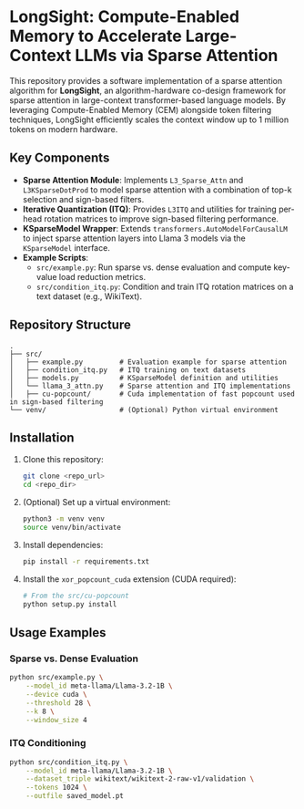 # LongSight: Compute-Enabled Memory to Accelerate Large-Context LLMs via Sparse Attention

This repository provides a software implementation of a sparse attention algorithm for **LongSight**, an algorithm-hardware co-design framework for sparse attention in large-context transformer-based language models. By leveraging Compute-Enabled Memory (CEM) alongside token filtering techniques, LongSight efficiently scales the context window up to 1 million tokens on modern hardware.

## Key Components
- **Sparse Attention Module**: Implements `L3_Sparse_Attn` and `L3KSparseDotProd` to model sparse attention with a combination of top-k selection and sign-based filters.
- **Iterative Quantization (ITQ)**: Provides `L3ITQ` and utilities for training per-head rotation matrices to improve sign-based filtering performance.
- **KSparseModel Wrapper**: Extends `transformers.AutoModelForCausalLM` to inject sparse attention layers into Llama 3 models via the `KSparseModel` interface.
- **Example Scripts**:
  - `src/example.py`: Run sparse vs. dense evaluation and compute key-value load reduction metrics.
  - `src/condition_itq.py`: Condition and train ITQ rotation matrices on a text dataset (e.g., WikiText).

## Repository Structure
```
.
├── src/
│   ├── example.py         # Evaluation example for sparse attention
│   ├── condition_itq.py   # ITQ training on text datasets
│   ├── models.py          # KSparseModel definition and utilities
│   └── llama_3_attn.py    # Sparse attention and ITQ implementations
│   ├── cu-popcount/       # Cuda implementation of fast popcount used in sign-based filtering
└── venv/                  # (Optional) Python virtual environment
```

## Installation
1. Clone this repository:
   ```bash
   git clone <repo_url>
   cd <repo_dir>
   ```
2. (Optional) Set up a virtual environment:
   ```bash
   python3 -m venv venv
   source venv/bin/activate
   ```
3. Install dependencies:
   ```bash
   pip install -r requirements.txt
   ```
4. Install the `xor_popcount_cuda` extension (CUDA required):
   ```bash
   # From the src/cu-popcount
   python setup.py install
   ```

## Usage Examples

### Sparse vs. Dense Evaluation
```bash
python src/example.py \
    --model_id meta-llama/Llama-3.2-1B \
    --device cuda \
    --threshold 28 \
    --k 8 \
    --window_size 4
```

### ITQ Conditioning
```bash
python src/condition_itq.py \
    --model_id meta-llama/Llama-3.2-1B \
    --dataset_triple wikitext/wikitext-2-raw-v1/validation \
    --tokens 1024 \
    --outfile saved_model.pt
```
